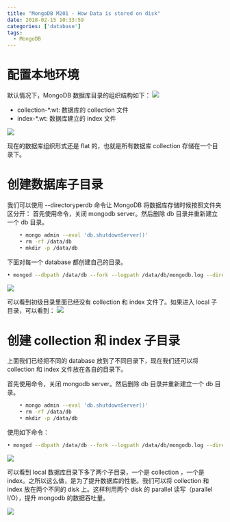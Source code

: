 ```yaml
---
title: "MongoDB M201 - How Data is stored on disk"
date: 2018-02-15 10:33:59
categories: ['database']
tags:
  - MongoDB
---
```

# 配置本地环境
默认情况下，MongoDB 数据库目录的组织结构如下：
![](1.png)
- collection-*.wt: 数据库的 collection 文件
- index-*.wt: 数据库建立的 index 文件

![](2.png)
<!-- more -->
现在的数据库组织形式还是 flat 的，也就是所有数据库 collection 存储在一个目录下。

# 创建数据库子目录
我们可以使用 --directoryperdb 命令让 MongoDB 将数据库存储时候按照文件夹区分开：
首先使用命令，关闭 mongodb server。然后删除 db 目录并重新建立一个 db 目录。

```bash
	• mongo admin --eval 'db.shutdownServer()'
	• rm -rf /data/db
	• mkdir -p /data/db
```


下面对每一个 database 都创建自己的目录。
```bash
• mongod --dbpath /data/db --fork --logpath /data/db/mongodb.log --directoryperdb
```
![](3.png)

可以看到初级目录里面已经没有 collection 和 index 文件了。如果进入 local 子目录，可以看到：
![](4.png)

# 创建 collection 和 index 子目录
上面我们已经把不同的 database 放到了不同目录下，现在我们还可以将 collection 和 index 文件放在各自的目录下。

首先使用命令，关闭 mongodb server。然后删除 db 目录并重新建立一个 db 目录。
```bash
	• mongo admin --eval 'db.shutdownServer()'
	• rm -rf /data/db
	• mkdir -p /data/db
```
使用如下命令：
```bash
• mongod --dbpath /data/db --fork --logpath /data/db/mongodb.log --directoryperdb --wiredTigerDirectoryForIndexes
```

![](5.png)

可以看到 local 数据库目录下多了两个子目录，一个是 collection ，一个是 index。之所以这么做，是为了提升数据库的性能。我们可以将 collection 和 index 放在两个不同的 disk 上。这样利用两个 disk 的 parallel 读写（parallel I/O），提升 mongodb 的数据吞吐量。

![](6.png)
